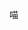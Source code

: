 <!-- 
- 👋 Hi, I’m @Tayasui-rainnya
- 👀 I’m interested in ...
- 🌱 I’m currently learning ...
- 💞️ I’m looking to collaborate on ...
- 📫 How to reach me ...
- 😄 Pronouns: ...
- ⚡ Fun fact: ...
--->
<!---
Tayasui-rainnya/Tayasui-rainnya is a ✨ special ✨ repository because its `README.md` (this file) appears on your GitHub profile.
You can click the Preview link to take a look at your changes.
--->
喵
